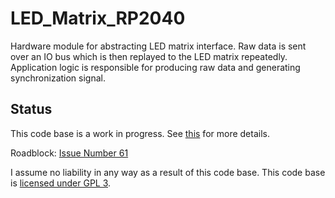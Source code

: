 # LED_Matrix_RP2040
Hardware module for abstracting LED matrix interface. Raw data is sent over an IO bus which is then replayed to the LED matrix repeatedly. Application logic is responsible for producing raw data and generating synchronization signal.

## Status
This code base is a work in progress. See [this](https://github.com/daveythacher/LED_Matrix_RP2040/blob/main/LED_Matrix/README.md#status) for more details.

Roadblock: [Issue Number 61](https://github.com/daveythacher/LED_Matrix_RP2040/issues/61)

I assume no liability in any way as a result of this code base. This code base is [licensed under GPL 3](https://github.com/daveythacher/LED_Matrix_RP2040/blob/main/LICENSE).
